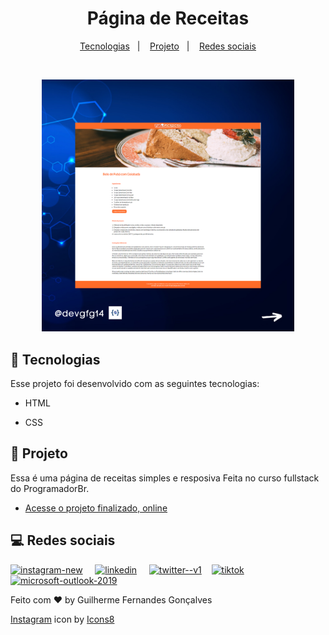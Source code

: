 <h1 align="center"> Página de Receitas </h1>

<p align="center">
  <a href="#-tecnologias">Tecnologias</a>&nbsp;&nbsp;&nbsp;|&nbsp;&nbsp;&nbsp;
  <a href="#-projeto">Projeto</a>&nbsp;&nbsp;&nbsp;|&nbsp;&nbsp;&nbsp;
  <a href="#-layout">Redes sociais</a>
</p>


<br>

<p align="center">
  <img alt="projeto DevLinks" src="./assets/PROJETOS.png" width="80%">
</p>

## 🚀 Tecnologias

Esse projeto foi desenvolvido com as seguintes tecnologias:

- HTML 

- CSS 


## 📝 Projeto

Essa é uma página de receitas simples e resposiva Feita no curso fullstack do ProgramadorBr.

- [Acesse o projeto finalizado, online](https://guilhermegfg.github.io/PaginaReceitas-ProgBr/)

## 💻 Redes sociais

[<img width="48" height="48" src="https://img.icons8.com/fluency/48/instagram-new.png" alt="instagram-new" target="_blank"/>](https://www.instagram.com/devgfg14/) &nbsp;&nbsp;&nbsp; [<img width="48" height="48" src="https://img.icons8.com/color/48/linkedin.png" alt="linkedin" target="_blank"/>](https://www.linkedin.com/in/guilhermegfg14/) &nbsp;&nbsp;&nbsp; [<img width="48" height="48" src="https://img.icons8.com/color/48/twitter--v1.png" alt="twitter--v1" target="_blank"/>](https://twitter.com/Devgfg14)&nbsp;&nbsp;&nbsp; [<img width="50" height="50" src="https://img.icons8.com/bubbles/50/tiktok.png" alt="tiktok" target="_blank"/>](https://www.tiktok.com/@devgfg14) &nbsp;&nbsp;&nbsp; [<img width="48" height="48" src="https://img.icons8.com/fluency/48/microsoft-outlook-2019.png" alt="microsoft-outlook-2019" target="_blank"/>](mailto:contato@guilhermegfg2011@hotmail.com)



Feito com ♥ by Guilherme Fernandes Gonçalves

<a target="_blank" href="https://icons8.com/icon/Xy10Jcu1L2Su/instagram">Instagram</a> icon by <a target="_blank" href="https://icons8.com">Icons8</a>